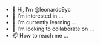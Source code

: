 - 👋 Hi, I’m @leonardo9yc
- 👀 I’m interested in ...
- 🌱 I’m currently learning ...
- 💞️ I’m looking to collaborate on ...
- 📫 How to reach me ...

<!---
leonardo9yc/leonardo9yc is a ✨ special ✨ repository because its `README.md` (this file) appears on your GitHub profile.
You can click the Preview link to take a look at your changes.
--->
